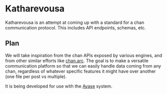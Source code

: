 # Katharevousa
Katharevousa is an attempt at coming up with a standard for a chan communication protocol. This includes API endpoints, schemas, etc.

## Plan

We will take inspiration from the chan APIs exposed by various engines, and from other similar efforts like [chan.arc](https://github.com/bibanon/chan.arc). The goal is to make a versatile communication platform so that we can easily handle data coming from any chan, regardless of whatever specific features it might have over another (one file per post vs multiple).

It is being developed for use with the [Ayase](https://github.com/r3c0d3x/ayase) system.
